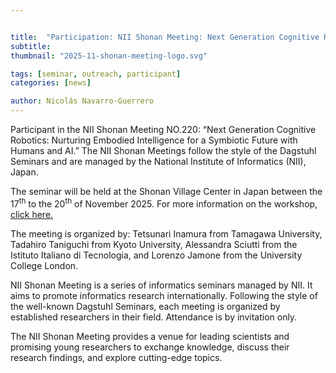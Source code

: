 ```yaml
---


title:  "Participation: NII Shonan Meeting: Next Generation Cognitive Robotics"
subtitle: 
thumbnail: "2025-11-shonan-meeting-logo.svg"

tags: [seminar, outreach, participant]
categories: [news]

author: Nicolás Navarro-Guerrero
---
```


Participant in the NII Shonan Meeting NO.220: “Next Generation Cognitive Robotics: Nurturing Embodied Intelligence for a Symbiotic Future with Humans and AI.” The NII Shonan Meetings follow the style of the Dagstuhl Seminars and are managed by the National Institute of Informatics (NII), Japan.

The seminar will be held at the Shonan Village Center in Japan between the 17<sup>th</sup> to the 20<sup>th</sup> of November 2025. For more information on the workshop, <a href="https://shonan.nii.ac.jp/seminars/220/" target="_blank">click here.</a>

<!--more-->
The meeting is organized by:
Tetsunari Inamura from Tamagawa University, 
Tadahiro Taniguchi from Kyoto University, 
Alessandra Sciutti from the Istituto Italiano di Tecnologia, and 
Lorenzo Jamone from the University College London.

NII Shonan Meeting is a series of informatics seminars managed by NII. It aims to promote informatics research internationally. Following the style of the well-known Dagstuhl Seminars, each meeting is organized by established researchers in their field. Attendance is by invitation only.

The NII Shonan Meeting provides a venue for leading scientists and promising young researchers to exchange knowledge, discuss their research findings, and explore cutting-edge topics.

